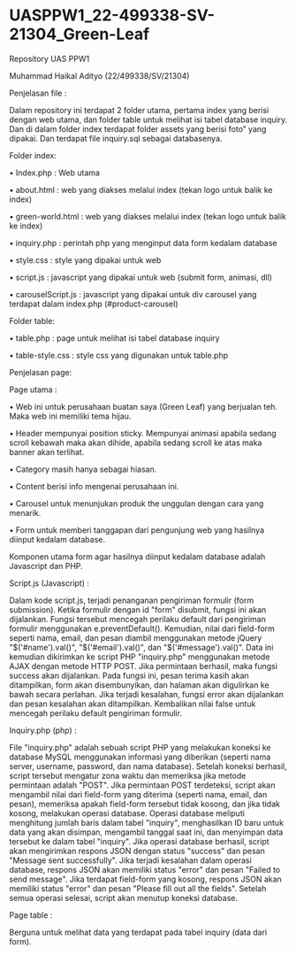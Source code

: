 # UASPPW1_22-499338-SV-21304_Green-Leaf
Repository UAS PPW1

Muhammad Haikal Adityo (22/499338/SV/21304)

Penjelasan file :

Dalam repository ini terdapat 2 folder utama, pertama index yang berisi dengan web utama, dan folder table untuk melihat isi tabel database inquiry. Dan di dalam folder index terdapat folder assets yang berisi foto” yang dipakai. Dan terdapat file inquiry.sql sebagai databasenya.


Folder index:

•	Index.php : Web utama

•	about.html : web yang diakses melalui index (tekan logo untuk balik ke index)

•	green-world.html : web yang diakses melalui index (tekan logo untuk balik ke index)

•	inquiry.php : perintah php yang menginput data form kedalam database

•	style.css : style yang dipakai untuk web

•	script.js : javascript yang dipakai untuk web (submit form, animasi, dll) 

•	carouselScript.js : javascript yang dipakai untuk div carousel yang terdapat dalam index.php (#product-carousel)


Folder table:

•	table.php : page untuk melihat isi tabel database inquiry

•	table-style.css : style css yang digunakan untuk table.php




Penjelasan page:

Page utama :

•	Web ini untuk perusahaan buatan saya (Green Leaf) yang berjualan teh. Maka web ini memiliki tema hijau.

•	Header mempunyai position sticky. Mempunyai animasi apabila sedang scroll kebawah maka akan dihide, apabila sedang scroll ke atas maka banner akan terlihat.

•	Category masih hanya sebagai hiasan.

•	Content berisi info mengenai perusahaan ini.

•	Carousel untuk menunjukan produk the unggulan dengan cara yang menarik.

•	Form untuk memberi tanggapan dari pengunjung web yang hasilnya diinput kedalam database. 


Komponen utama form agar hasilnya diinput kedalam database adalah Javascript dan PHP.


Script.js (Javascript) :

Dalam kode script.js, terjadi penanganan pengiriman formulir (form submission). Ketika formulir dengan id "form" disubmit, fungsi ini akan dijalankan. Fungsi tersebut mencegah perilaku default dari pengiriman formulir menggunakan e.preventDefault(). Kemudian, nilai dari field-form seperti nama, email, dan pesan diambil menggunakan metode jQuery "$('#name').val()", "$('#email').val()", dan "$('#message').val()". Data ini kemudian dikirimkan ke script PHP "inquiry.php" menggunakan metode AJAX dengan metode HTTP POST. Jika permintaan berhasil, maka fungsi success akan dijalankan. Pada fungsi ini, pesan terima kasih akan ditampilkan, form akan disembunyikan, dan halaman akan digulirkan ke bawah secara perlahan. Jika terjadi kesalahan, fungsi error akan dijalankan dan pesan kesalahan akan ditampilkan. Kembalikan nilai false untuk mencegah perilaku default pengiriman formulir.

Inquiry.php (php) :

File "inquiry.php" adalah sebuah script PHP yang melakukan koneksi ke database MySQL menggunakan informasi yang diberikan (seperti nama server, username, password, dan nama database). Setelah koneksi berhasil, script tersebut mengatur zona waktu dan memeriksa jika metode permintaan adalah "POST". Jika permintaan POST terdeteksi, script akan mengambil nilai dari field-form yang diterima (seperti nama, email, dan pesan), memeriksa apakah field-form tersebut tidak kosong, dan jika tidak kosong, melakukan operasi database. Operasi database meliputi menghitung jumlah baris dalam tabel "inquiry", menghasilkan ID baru untuk data yang akan disimpan, mengambil tanggal saat ini, dan menyimpan data tersebut ke dalam tabel "inquiry". Jika operasi database berhasil, script akan mengirimkan respons JSON dengan status "success" dan pesan "Message sent successfully". Jika terjadi kesalahan dalam operasi database, respons JSON akan memiliki status "error" dan pesan "Failed to send message". Jika terdapat field-form yang kosong, respons JSON akan memiliki status "error" dan pesan "Please fill out all the fields". Setelah semua operasi selesai, script akan menutup koneksi database.


Page table :

Berguna untuk melihat data yang terdapat pada tabel inquiry (data dari form).
